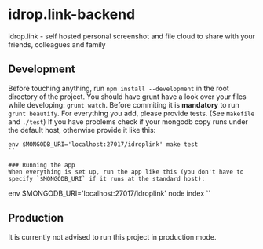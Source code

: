 # idrop.link-backend
idrop.link - self hosted personal screenshot and file cloud to share with your friends, colleagues and family

## Development
Before touching anything, run `npm install --development` in the root directory of the project. You should have grunt have a look over your files while developing: `grunt watch`. Before commiting it is **mandatory** to run `grunt beautify`.
For everything you add, please provide tests. (See `Makefile` and `./test`) If you have problems check if your mongodb copy runs under the default host, otherwise provide it like this:
```
env $MONGODB_URI='localhost:27017/idroplink' make test
``

### Running the app
When everything is set up, run the app like this (you don't have to specify `$MONGODB_URI` if it runs at the standard host):

```
env $MONGODB_URI='localhost:27017/idroplink' node index
``

## Production
It is currently not advised to run this project in production mode.
